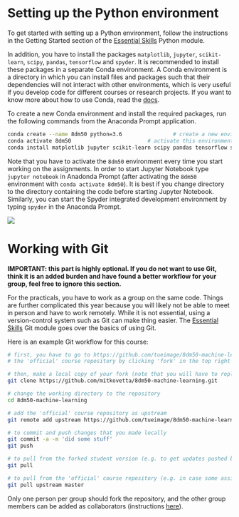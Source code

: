 # Setting up the Python environment

To get started with setting up a Python environment, follow the instructions in the Getting Started section of the [Essential Skills](https://github.com/tueimage/essential-skills/blob/master/python-essentials.md) Python module.

In addition, you have to install the packages `matplotlib`, `jupyter`, `scikit-learn`, `scipy`, `pandas`, `tensorflow` and `spyder`. It is recommended to install these packages in a separate Conda environment. A Conda environment is a directory in which you can install files and packages such that their dependencies will not interact with other environments, which is very useful if you develop code for different courses or research projects. If you want to know more about how to use Conda, read the [docs](https://docs.conda.io/projects/conda/en/latest/user-guide/getting-started.html).

To create a new Conda environment and install the required packages, run the following commands from the Anaconda Prompt application.

````bash
conda create --name 8dm50 python=3.6				# create a new environment called `myenv`
conda activate 8dm50						# activate this environment
conda install matplotlib jupyter scikit-learn scipy pandas tensorflow spyder # install the required packages
````
Note that you have to activate the `8dm50` environment every time you start working on the assignments. In order to start Jupyter Notebook type `jupyter notebook` in Anadonda Prompt (after activating the `8dm50` environment with `conda activate 8dm50`). It is best if you change directory to the directory containing the code before starting Jupyter Notebook. Similarly, you can start the Spyder integrated development environment by typing `spyder` in the Anaconda Prompt.

[![](http://img.youtube.com/vi/AxSwTvnwCUU/0.jpg)](http://www.youtube.com/watch?v=AxSwTvnwCUU "")

# Working with Git

**IMPORTANT: this part is highly optional. If you do not want to use Git, think it is an added burden and have found a better workflow for your group, feel free to ignore this section.**

For the practicals, you have to work as a group on the same code. Things are further complicated this year because you will likely not be able to meet in person and have to work remotely. While it is not essential, using a version-control system such as Git can make thing easier. The [Essential Skills](https://github.com/tueimage/essential-skills/blob/master/version-control-with-git.md) Git module goes over the basics of using Git.

Here is an example Git workflow for this course:

````bash
# first, you have to go to https://github.com/tueimage/8dm50-machine-learning and fork
# the 'official' course repository by clicking 'fork' in the top right corner of the page

# then, make a local copy of your fork (note that you will have to replace the username mitkovetta with your own)
git clone https://github.com/mitkovetta/8dm50-machine-learning.git

# change the working directory to the repository
cd 8dm50-machine-learning

# add the 'official' course repository as upstream
git remote add upstream https://github.com/tueimage/8dm50-machine-learning.git

# to commit and push changes that you made locally
git commit -a -m 'did some stuff'
git push

# to pull from the forked student version (e.g. to get updates pushed by other group members)
git pull

# to pull from the 'official' course repository (e.g. in case some assignments have been updated)
git pull upstream master
````

Only one person per group should fork the repository, and the other group members can be added as collaborators (instructions [here](https://docs.github.com/en/github/setting-up-and-managing-your-github-user-account/inviting-collaborators-to-a-personal-repository)).
